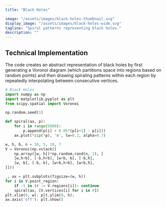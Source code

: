 ```yaml
---
title: "Black Holes"

image: "/assets/images/black-holes-thumbnail.svg"
display_image: "/assets/images/black-holes-wide.svg"
tagline: "Spiral patterns representing black holes."
description: ""
---
```


## Technical Implementation
The code creates an abstract representation of black holes by first generating a Voronoi diagram (which partitions space into regions based on random points) and then drawing spiraling patterns within each region by repeatedly interpolating between consecutive vertices.

```python
# Black Holes
import numpy as np
import matplotlib.pyplot as plt
from scipy.spatial import Voronoi

np.random.seed(1)

def spiral(ax, p):
    for i in range(5000):
        p.append(p[i] + 0.05*(p[i+1] - p[i]))
    ax.plot(*zip(*p), 'm', lw=0.2, alpha=0.7)

w, h, b, n = 10, 5, 10, 7
V = Voronoi(np.vstack([
    np.array([w, h])*np.random.rand(n, 2), [
    [w,h+b], [-b,h+b], [w+b,-b], [-b,h],  
    [w,-b], [-b,-b], [w+b,h+b], [w+b,h],
]]))

_, ax = plt.subplots(figsize=(w, h))
for i in V.point_region:
    if -1 in (r := V.regions[i]): continue
    spiral(ax, [V.vertices[i] for i in r])
plt.xlim(0, w); plt.ylim(0, h); 
ax.axis('off'); plt.show()
```
